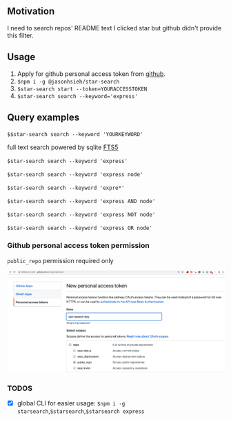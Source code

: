 ## Motivation

I need to search repos' README text I clicked star but github didn't provide this filter.

## Usage

1. Apply for github personal access token from [github](https://help.github.com/en/articles/creating-a-personal-access-token-for-the-command-line). 
2. `$npm i -g @jasonhsieh/star-search`
3. `$star-search start --token=YOURACCESSTOKEN`
4. `$star-search search --keyword='express'`  


## Query examples

`$$star-search search --keyword 'YOURKEYWORD'`

full text search powered by sqlite [FTS5](https://www.sqlitetutorial.net/sqlite-full-text-search/)

`$star-search search --keyword 'express'`

`$star-search search --keyword 'express node'`

`$star-search search --keyword 'expre*'`

`$star-search search --keyword 'express AND node'`

`$star-search search --keyword 'express NOT node'`

`$star-search search --keyword 'express OR node'`


### Github personal access token permission 

`public_repo` permission required only

![github-token](screenshots/github-personal-access-token-auth.png)


### TODOS

- [x] global CLI for easier usage: `$npm i -g starsearch`,`$starsearch`,`$starsearch express`
